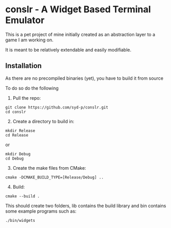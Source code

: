 # conslr - A Widget Based Terminal Emulator
This is a pet project of mine initially created as an abstraction layer to a game I am working on.

It is meant to be relatively extendable and easily modifiable.

## Installation
As there are no precompiled binaries (yet), you have to build it from source

To do so do the following
1. Pull the repo:
```
git clone https://github.com/syd-p/conslr.git
cd conslr
```
2. Create a directory to build in:
```
mkdir Release
cd Release
```
or
```
mkdir Debug
cd Debug
```
3. Create the make files from CMake:
```
cmake -DCMAKE_BUILD_TYPE=[Release/Debug] ..
```
4. Build:
```
cmake --build .
```
This should create two folders, lib contains the build library and bin contains some example programs such as:
```
./bin/widgets
```

